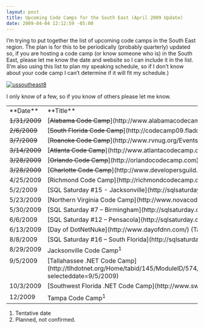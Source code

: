 ```yaml
---
layout: post
title: Upcoming Code Camps for the South East (April 2009 Update)
date: 2009-04-04 12:12:59 -05:00
---
```


I’m trying to put together the list of upcoming code camps in the South East region. The plan is for this to be periodically (probably quarterly) updated so, if you are hosting a code camp (or know someone who is) in the South East, please let me know the date and website so I can include it in the list. (I’m also using this list to plan my speaking schedule, so if I don’t know about your code camp I can’t determine if it will fit my schedule.)

[![ussoutheast8](http://gwb.blob.core.windows.net/sdorman/WindowsLiveWriter/UpcomingCodeCampsfortheSouthEastApril200_A80D/ussoutheast8_thumb.gif "ussoutheast8")](http://gwb.blob.core.windows.net/sdorman/WindowsLiveWriter/UpcomingCodeCampsfortheSouthEastApril200_A80D/ussoutheast8_2.gif) 

I only know of a few, so if you know of others please let me know.
  <table border="0" cellspacing="0" cellpadding="4" width="583"><tbody>     <tr>       <td valign="top" width="143">**Date** </td>        <td valign="top" width="353">**Title** </td>        <td valign="top" width="85">**Speaking**? </td>     </tr>      <tr>       <td valign="top" width="147"><strike>1/31/2009 </strike></td>        <td valign="top" width="339">[<strike>Alabama Code Camp</strike>](http://www.alabamacodecamp.com/)</td>        <td valign="top" width="98"><strike>N</strike></td>     </tr>      <tr>       <td valign="top" width="147"><strike>2/6/2009</strike></td>        <td valign="top" width="335">[<strike>South Florida Code Camp</strike>](http://codecamp09.fladotnet.com/)</td>        <td valign="top" width="103"><strike>Y</strike></td>     </tr>      <tr>       <td valign="top" width="146"><strike>3/7/2009</strike></td>        <td valign="top" width="332">[<strike>Roanoke Code Camp</strike>](http://www.rvnug.org/Events_view.aspx?Eventid=90)</td>        <td valign="top" width="107"><strike>N</strike></td>     </tr>      <tr>       <td valign="top" width="145"><strike>3/14/2009</strike></td>        <td valign="top" width="330">[<strike>Atlanta Code Camp</strike>](http://www.atlantacodecamp.com/)</td>        <td valign="top" width="110"><strike>N</strike></td>     </tr>      <tr>       <td valign="top" width="145"><strike>3/28/2009</strike></td>        <td valign="top" width="328">[<strike>Orlando Code Camp</strike>](http://orlandocodecamp.com)</td>        <td valign="top" width="113"><strike>Y</strike></td>     </tr>      <tr>       <td valign="top" width="145"><strike>3/28/2009</strike></td>        <td valign="top" width="328">[<strike>Charlotte Code Camp</strike>](http://www.developersguild.org/Default.aspx?tabid=32&Event=130)</td>        <td valign="top" width="113"><strike>N</strike></td>     </tr>      <tr>       <td valign="top" width="145">4/25/2009</td>        <td valign="top" width="328">[Richmond Code Camp](http://richmondcodecamp.org/)</td>        <td valign="top" width="113">N</td>     </tr>      <tr>       <td valign="top" width="145">5/2/2009</td>        <td valign="top" width="328">[SQL Saturday #15 - Jacksonville](http://sqlsaturday.com/schedule.aspx?eventid=19)</td>        <td valign="top" width="113">N</td>     </tr>      <tr>       <td valign="top" width="145">5/23/2009</td>        <td valign="top" width="328">[Northern Virginia Code Camp](http://www.novacodecamp.org/)</td>        <td valign="top" width="113">N</td>     </tr>      <tr>       <td valign="top" width="145">5/30/2009</td>        <td valign="top" width="328">[SQL Saturday #7 – Birmingham](http://sqlsaturday.com/eventhome.aspx?eventid=9)</td>        <td valign="top" width="113">N</td>     </tr>      <tr>       <td valign="top" width="145">6/6/2009</td>        <td valign="top" width="328">[SQL Saturday #12 – Pensacola](http://sqlsaturday.com/eventhome.aspx?eventid=18)</td>        <td valign="top" width="113">N</td>     </tr>      <tr>       <td valign="top" width="145">6/13/2009</td>        <td valign="top" width="328">[Day of DotNetNuke](http://www.dayofdnn.com/) (Tampa)</td>        <td valign="top" width="113">N</td>     </tr>      <tr>       <td valign="top" width="145">8/8/2009</td>        <td valign="top" width="328">[SQL Saturday #16 – South Florida](http://sqlsaturday.com/eventhome.aspx?eventid=20)</td>        <td valign="top" width="113">N</td>     </tr>      <tr>       <td valign="top" width="145">8/29/2009</td>        <td valign="top" width="328">Jacksonville Code Camp<sup>1</sup></td>        <td valign="top" width="113">Y</td>     </tr>      <tr>       <td valign="top" width="145">9/5/2009</td>        <td valign="top" width="328">[Tallahassee .NET Code Camp](http://tlhdotnet.org/Home/tabid/145/ModuleID/574/ItemID/90/mctl/EventDetails/Default.aspx?selecteddate=9/5/2009)</td>        <td valign="top" width="113">?</td>     </tr>      <tr>       <td valign="top" width="145">10/3/2009</td>        <td valign="top" width="328">[Southwest Florida .NET Code Camp](http://www.swfldev.net/)</td>        <td valign="top" width="113">Y<sup>2</sup></td>     </tr>      <tr>       <td valign="top" width="145">12/2009</td>        <td valign="top" width="328">Tampa Code Camp<sup>1</sup></td>        <td valign="top" width="113">Y</td>     </tr>   </tbody></table>  

1.  Tentative date 
2.  Planned, not confirmed.   

